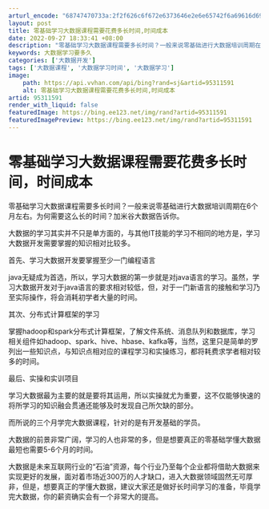 ```yaml
---
arturl_encode: "68747470733a:2f2f626c6f672e6373646e2e6e65742f6a69616d6967756775:2f61727469636c652f64657461696c732f3935333131353931"
layout: post
title: 零基础学习大数据课程需要花费多长时间,时间成本
date: 2022-09-27 18:33:41 +08:00
description: "零基础学习大数据课程需要多长时间？一般来说零基础进行大数据培训周期在6个月左"
keywords: 大数据学习要多久
categories: ['大数据开发']
tags: ['大数据课程', '大数据学习时间', '大数据学习']
image:
    path: https://api.vvhan.com/api/bing?rand=sj&artid=95311591
    alt: 零基础学习大数据课程需要花费多长时间,时间成本
artid: 95311591
render_with_liquid: false
featuredImage: https://bing.ee123.net/img/rand?artid=95311591
featuredImagePreview: https://bing.ee123.net/img/rand?artid=95311591
---
```


# 零基础学习大数据课程需要花费多长时间，时间成本

零基础学习大数据课程需要多长时间？一般来说零基础进行大数据培训周期在6个月左右。为何需要这么长的时间？加米谷大数据告诉你。

大数据的学习其实并不只是单方面的，与其他IT技能的学习不相同的地方是，学习大数据开发需要掌握的知识相对比较多。

首先、学习大数据开发要掌握至少一门编程语言

java无疑成为首选，所以，学习大数据的第一步就是对java语言的学习。虽然，学习大数据开发对于java语言的要求相对较低，但，对于一门新语言的接触和学习乃至实际操作，将会消耗初学者大量的时间。

其次、分布式计算框架的学习

掌握hadoop和spark分布式计算框架，了解文件系统、消息队列和数据库，学习相关组件如hadoop、spark、hive、hbase、kafka等，当然，这里只是简单的罗列出一些知识点，与知识点相对应的课程学习和实操练习，都将耗费求学者相对较多的时间。

最后、实操和实训项目

学习大数据最为主要的就是要将其运用，所以实操就尤为重要，这不仅能够快速的将所学习的知识融会贯通还能够及时发现自己所欠缺的部分。

而所说的三个月学完大数据课程，针对的是有开发基础的学员。

大数据的前景非常广阔，学习的人也非常的多，但是想要真正的零基础学懂大数据最短也需要5-6个月的时间。

大数据是未来互联网行业的“石油”资源，每个行业乃至每个企业都将借助大数据来实现更好的发展，面对着市场近300万的人才缺口，进入大数据领域固然无可厚非，但是，想要真正的学懂大数据，建议大家还是做好长时间学习的准备，毕竟学完大数据，你的薪资确实会有一个非常大的提高。
